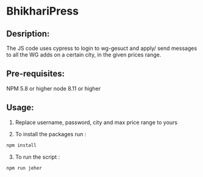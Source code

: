 # BhikhariPress

## Desription: ##

The JS code uses cypress to login to wg-gesuct and apply/ send messages to all the WG adds on a certain city, in the given prices range.

## Pre-requisites: ##

NPM 5.8 or higher
node 8.11 or higher

## Usage: ##

1) Replace username, password, city and max price range to yours

2) To install the packages run :
```bash
npm install
```
3) To run the script :
```bash
npm run jeher
```